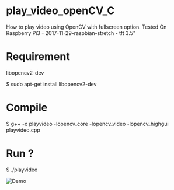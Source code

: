 # play_video_openCV_C
How to play video using OpenCV with fullscreen option. Tested On Raspberry Pi3 - 2017-11-29-raspbian-stretch - tft 3.5"

# Requirement
libopencv2-dev

$ sudo apt-get install libopencv2-dev

# Compile
$ g++ -o playvideo -lopencv_core -lopencv_video -lopencv_highgui playvideo.cpp

# Run ?
$ ./playvideo

![Demo](demo.png?raw=true "Demo Play Video with OpenCV C++")
